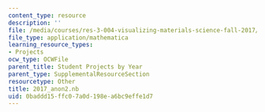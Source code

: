 ```yaml
---
content_type: resource
description: ''
file: /media/courses/res-3-004-visualizing-materials-science-fall-2017/0baddd15ffc07a0d198ea6bc9effe1d7_2017_anon2.nb
file_type: application/mathematica
learning_resource_types:
- Projects
ocw_type: OCWFile
parent_title: Student Projects by Year
parent_type: SupplementalResourceSection
resourcetype: Other
title: 2017_anon2.nb
uid: 0baddd15-ffc0-7a0d-198e-a6bc9effe1d7
---
```

